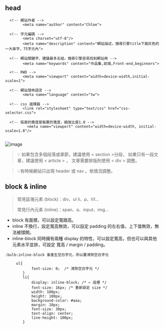 
## head
```html=
  <!-- 網站作者 -->
        <meta name="author" content="Chloe">
        
  <!-- 字元編碼 -->
        <meta charset="utf-8"/>
        <meta name="description" content="網站描述，搜尋引擎title下面灰色的一大串字，75字元內">
        
  <!-- 網站關鍵字，建議最多五組，搜尋引擎容易找到網站用 -->
        <meta name="keywords" content="作品集,前端,Front-end,beginners">
        
  <!-- RWD -->
        <meta name="viewport" content="width=device-width,initial-scale=1">
        
  <!-- 網站發佈語言 -->
        <meta name="language" content="tw">
        
  <!-- css 選擇器 -->
        <link rel="stylesheet" type="text/css" href="css-selector.css">
        
  <!-- 版面的寬度是裝置的寬度，縮放比是1.0 -->
          <meta name="viewport" content="width=device-width, initial-scale=1.0"/>
          
```
![image](https://hackmd.io/_uploads/BytrNFhB6.png)


> 💡 如果包含多個段落或章節，建議使用 < section >分段，
如果只有一段文章，建議使用 < article > ，
文章需要排版則使用 < div > 調整。


> 💡有時候網站只出現 header 或 nav 。依情況調整。

## block & inline
> 常見區塊元素 (block)：div、ul li、p、h1...
>
> 常見行內元素 (inline)：span、a、input、img...
* block 有面積，可以設定寬跟高。
* inline 不換行，設定寬高無效，可以設定 padding 的左右值，上下值無效，無法被撐開。
* inline-block 同時擁有兩種 display 的特性，可以設定寬高，但也可以與其他元素水平並排，可設定 寬高 / margin / padding。

`:bulb:inline-block 會產生空白字元，所以要清除空白字元`

```html=
     ul{   
            font-size: 0;  /* 清除空白字元 */
        }
        li{
            display: inline-block; /* ← 這裡 */
            font-size: 16px; /* 重新設定 size */
            width: 100px;
            height: 100px;
            background-color: #aaa;
            margin: 10px;
            font-size: 30px;
            text-align: center;
            line-height: 100px;
        }
```
